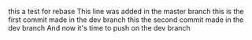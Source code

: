 this a test for rebase
This line was added in the master branch
this is the first commit made in the dev branch
this the second commit made in the dev branch
And now it's time to push on the dev branch
